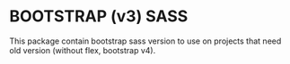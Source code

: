 # BOOTSTRAP (v3) SASS

This package contain bootstrap sass version to use on projects that need old version (without flex, bootstrap v4).